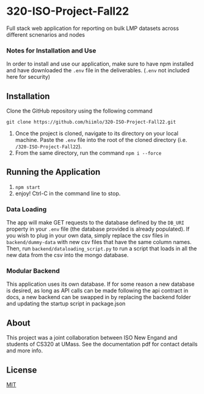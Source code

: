 # 320-ISO-Project-Fall22
Full stack web application for reporting on bulk LMP datasets across different scnenarios and nodes


### Notes for Installation and Use
In order to install and use our application, make sure to have npm installed and have downloaded the `.env`  file in the deliverables. (`.env` not included here for security)

## Installation 
Clone the GitHub repository using the following command

	git clone https://github.com/hiimlo/320-ISO-Project-Fall22.git

1. Once the project is cloned, navigate to its directory on your local machine. Paste the `.env` file into the root of the cloned directory (i.e. `/320-ISO-Project-Fall22`).
2. From the same directory, run the command `npm i --force`



## Running the Application
1. `npm start`
2. enjoy! Ctrl-C in the command line to stop.

### Data Loading
The app will make GET requests to the database defined by the `DB_URI` property in your `.env` file (the database provided is already populated). If you wish to plug in your own data, simply replace the csv files in `backend/dummy-data` with new csv files that have the same column names. Then, run `backend/dataloading_script.py` to run a script that loads in all the new data from the csv into the mongo database. 

### Modular Backend
This application uses its own database. If for some reason a new database is desired, as long as API calls can be made following the api contract in docs, a new backend can be swapped in by replacing the backend folder and updating the startup script in package.json

## About
This project was a joint collaboration between ISO New Engand and students of CS320 at UMass. See the documentation pdf for contact details and more info.


## License

[MIT](https://choosealicense.com/licenses/mit/)
